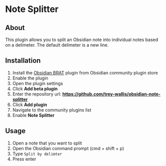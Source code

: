 # Note Splitter

## About

This plugin allows you to split an Obsidian note into individual notes based on a delimeter. The default delimeter is a new line.

## Installation

1. Install the [Obsidian BRAT](https://github.com/TfTHacker/obsidian42-brat) plugin from Obsidian community plugin store
2. Enable the plugin
3. Open the plugin settings
4. Click **Add beta plugin**
5. Enter the repository url: **https://github.com/trey-wallis/obsidian-note-splitter**
6. Click **Add plugin**
7. Navigate to the community plugins list
8. Enable **Note Splitter**

## Usage

1. Open a note that you want to split
2. Open the Obsidian command prompt (cmd + shift + p)
3. Type `Split by delimter`
4. Press enter
